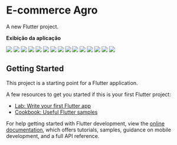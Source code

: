 # E-commerce Agro

A new Flutter project.

**Exibição da aplicação**

<img src='img_readme/login.png'>
<img src='img_readme/register_user.png'>
<img src='img_readme/register_user1.png'>
<img src='img_readme/list_product.png'>
<img src='img_readme/detail_product.png'>
<img src='img_readme/search_product.png'>
<img src='img_readme/list_my_product.png'>
<img src='img_readme/detail_my_product.png.png'>
<img src='img_readme/del_my_product.png'>
<img src='img_readme/detail_my_product1.png'>
<img src='img_readme/register_product.png'>
<img src='img_readme/register_product1.png'>
<img src='img_readme/list_product2.png'>
<img src='img_readme/del_my_product.png'>
<img src='img_readme/sobre.png'>

## Getting Started

This project is a starting point for a Flutter application.

A few resources to get you started if this is your first Flutter project:

- [Lab: Write your first Flutter app](https://docs.flutter.dev/get-started/codelab)
- [Cookbook: Useful Flutter samples](https://docs.flutter.dev/cookbook)

For help getting started with Flutter development, view the
[online documentation](https://docs.flutter.dev/), which offers tutorials,
samples, guidance on mobile development, and a full API reference.
